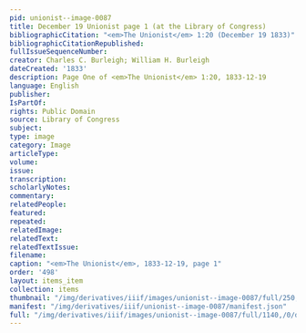 ```yaml
---
pid: unionist--image-0087
title: December 19 Unionist page 1 (at the Library of Congress)
bibliographicCitation: "<em>The Unionist</em> 1:20 (December 19 1833)"
bibliographicCitationRepublished: 
fullIssueSequenceNumber: 
creator: Charles C. Burleigh; William H. Burleigh
dateCreated: '1833'
description: Page One of <em>The Unionist</em> 1:20, 1833-12-19
language: English
publisher: 
IsPartOf: 
rights: Public Domain
source: Library of Congress
subject: 
type: image
category: Image
articleType: 
volume: 
issue: 
transcription: 
scholarlyNotes: 
commentary: 
relatedPeople: 
featured: 
repeated: 
relatedImage: 
relatedText: 
relatedTextIssue: 
filename: 
caption: "<em>The Unionist</em>, 1833-12-19, page 1"
order: '498'
layout: items_item
collection: items
thumbnail: "/img/derivatives/iiif/images/unionist--image-0087/full/250,/0/default.jpg"
manifest: "/img/derivatives/iiif/unionist--image-0087/manifest.json"
full: "/img/derivatives/iiif/images/unionist--image-0087/full/1140,/0/default.jpg"
---
```

